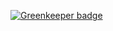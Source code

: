 
[![Greenkeeper badge](https://badges.greenkeeper.io/YoloDev/GitVersion.svg)](https://greenkeeper.io/)
